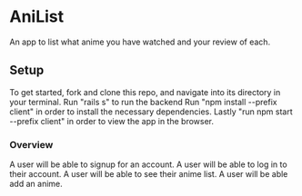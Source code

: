 # AniList

An app to list what anime you have watched and your review of each.

## Setup

To get started, fork and clone this repo, and navigate into its directory in your terminal.
Run "rails s" to run the backend
Run "npm install --prefix client" in order to install the necessary dependencies.
Lastly "run npm start --prefix client" in order to view the app in the browser.


### Overview
A user will be able to signup for an account.
A user will be able to log in to their account.
A user will be able to see their anime list.
A user will be able add an anime.

